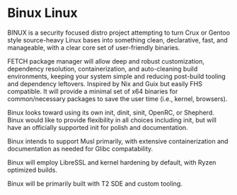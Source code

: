 # Binux Linux
BINUX is a security focused distro project attempting to turn Crux or Gentoo style source-heavy Linux bases into something clean, declarative, fast, and manageable, with a clear core set of user-friendly binaries.

FETCH package manager will allow deep and robust customization, dependency resolution, containerization, and auto-cleaning build environments, keeping your system simple and reducing post-build tooling and dependency leftovers. Inspired by Nix and Guix but easily FHS compatible. It will provide a minimal set of x64 binaries for common/necessary packages to save the user time (i.e., kernel, browsers).

Binux looks toward using its own init, dinit, sinit, OpenRC, or Shepherd. Binux would like to provide flexibility in all choices including init, but will have an officially supported init for polish and documentation.

Binux intends to support Musl primarily, with extensive containerization and documentation as needed for Glibc compatability.

Binux will employ LibreSSL and kernel hardening by default, with Ryzen optimized builds.

Binux will be primarily built with T2 SDE and custom tooling.
